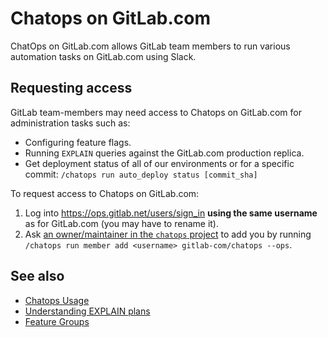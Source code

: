 # Chatops on GitLab.com

ChatOps on GitLab.com allows GitLab team members to run various automation tasks on GitLab.com using Slack.

## Requesting access

GitLab team-members may need access to Chatops on GitLab.com for administration
tasks such as:

- Configuring feature flags.
- Running `EXPLAIN` queries against the GitLab.com production replica.
- Get deployment status of all of our environments or for a specific commit: `/chatops run auto_deploy status [commit_sha]`

To request access to Chatops on GitLab.com:

1. Log into <https://ops.gitlab.net/users/sign_in> **using the same username** as for GitLab.com (you may have to rename it).
1. Ask [an owner/maintainer in the `chatops` project](https://gitlab.com/gitlab-com/chatops/-/project_members?search=&sort=access_level_desc) to add you by running `/chatops run member add <username> gitlab-com/chatops --ops`.

## See also

- [Chatops Usage](../ci/chatops/README.md)
- [Understanding EXPLAIN plans](understanding_explain_plans.md)
- [Feature Groups](feature_flags/development.md#feature-groups)
